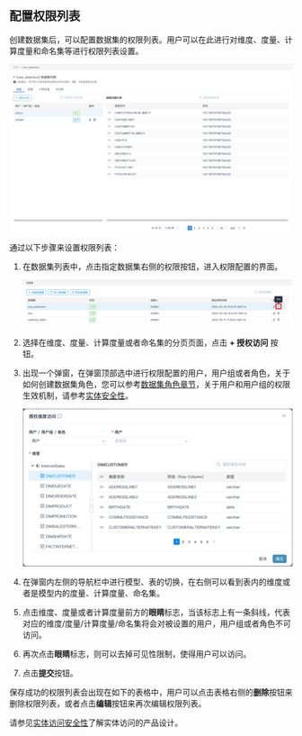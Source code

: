 ## 配置权限列表

创建数据集后，可以配置数据集的权限列表。用户可以在此进行对维度、度量、计算度量和命名集等进行权限列表设置。

![权限列表](images/access_list/access_list.cn.png)

通过以下步骤来设置权限列表：

1. 在数据集列表中，点击指定数据集右侧的权限按钮，进入权限配置的界面。

   ![](images/access_list/access_list_icon.cn.png)

2. 选择在维度、度量、计算度量或者命名集的分页页面，点击 **+ 授权访问** 按钮。

3. 出现一个弹窗，在弹窗顶部选中进行权限配置的用户，用户组或者角色，关于如何创建数据集角色，您可以参考[数据集角色章节](../security/role.cn.md)，关于用户和用户组的权限生效机制，请参考[实体安全性](../security/object_level_security.cn.md)。

   <img src="images/access_list/access_list_detail.cn.png" alt="设置角色或者用户的权限列表" style="zoom:67%;" />

4. 在弹窗内左侧的导航栏中进行模型、表的切换，在右侧可以看到表内的维度或者是模型内的度量、计算度量、命名集。

5. 点击维度、度量或者计算度量前方的**眼睛**标志，当该标志上有一条斜线，代表对应的维度/度量/计算度量/命名集将会对被设置的用户，用户组或者角色不可访问。

6. 再次点击**眼睛**标志，则可以去掉可见性限制，使得用户可以访问。

7. 点击**提交**按钮。

保存成功的权限列表会出现在如下的表格中，用户可以点击表格右侧的**删除**按钮来删除权限列表，或者点击**编辑**按钮来再次编辑权限列表。

请参见[实体访问安全性](../security/object_level_security.cn.md)了解实体访问的产品设计。
